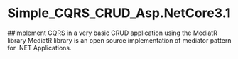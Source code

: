 # Simple_CQRS_CRUD_Asp.NetCore3.1
##implement CQRS in a very basic CRUD application using the MediatR library
MediatR library is an open source implementation of mediator pattern for .NET Applications.
